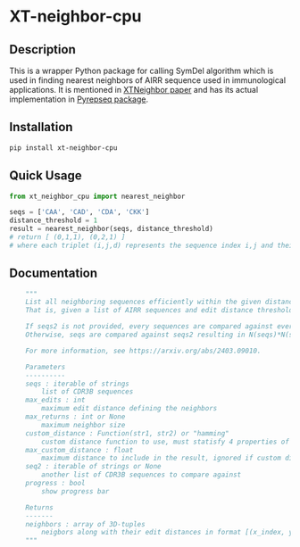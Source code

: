 # XT-neighbor-cpu

## Description
This is a wrapper Python package for calling SymDel algorithm which is used in finding nearest neighbors of AIRR sequence used in immunological applications. It is mentioned in [XTNeighbor paper](https://arxiv.org/abs/2403.09010) and has its actual implementation in [Pyrepseq package](https://github.com/andim/pyrepseq).

## Installation
```bash
pip install xt-neighbor-cpu
```

## Quick Usage
```python
from xt_neighbor_cpu import nearest_neighbor

seqs = ['CAA', 'CAD', 'CDA', 'CKK']
distance_threshold = 1
result = nearest_neighbor(seqs, distance_threshold)
# return [ (0,1,1), (0,2,1) ]
# where each triplet (i,j,d) represents the sequence index i,j and their edit distance d.
```

## Documentation
```python
    """
    List all neighboring sequences efficiently within the given distance using SymDel algorithm.
    That is, given a list of AIRR sequences and edit distance threshold, find all pairs of sequences that have their edit distance smaller or equal to the threshold.

    If seqs2 is not provided, every sequences are compared against every other sequences resulting in N(seqs)**2 combinations.
    Otherwise, seqs are compared against seqs2 resulting in N(seqs)*N(seqs2) combinations.

    For more information, see https://arxiv.org/abs/2403.09010.

    Parameters
    ----------
    seqs : iterable of strings
        list of CDR3B sequences
    max_edits : int
        maximum edit distance defining the neighbors
    max_returns : int or None
        maximum neighbor size
    custom_distance : Function(str1, str2) or "hamming"
        custom distance function to use, must statisfy 4 properties of distance (https://en.wikipedia.org/wiki/Distance#Mathematical_formalization)
    max_custom_distance : float
        maximum distance to include in the result, ignored if custom distance is not supplied
    seq2 : iterable of strings or None
        another list of CDR3B sequences to compare against
    progress : bool
        show progress bar

    Returns
    -------
    neighbors : array of 3D-tuples
        neigbors along with their edit distances in format [(x_index, y_index, edit_distance)]
    """
```
